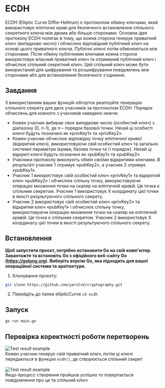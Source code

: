 # ECDH
ECDH (Elliptic Curve Diffie-Hellman) є протоколом обміну ключами, який використовує еліптичні криві для безпечного встановлення спільного секретного ключа між двома або більше сторонами. Основна ідея протоколу ECDH полягає в тому, що кожна сторона генерує приватний ключ (випадкове число) і обчислює відповідний публічний ключ на основі цього приватного ключа. Публічні ключі потім обмінюються між сторонами. Після обміну публічними ключами кожна сторона використовує власний приватний ключ та отриманий публічний ключ і обчислює спільний секретний ключ. Цей спільний ключ може бути використаний для шифрування та розшифрування повідомлень між сторонами або для встановлення безпечного з'єднання.

## Завдання
З використанням ваших функцій-обгорток реалізуйте генерацію спільного секрету для двох учасників за протоколом ECDH. Порядок обчислень для кожного з учасників наведено нижче:
* Кожен учасник вибирає своє випадкове число (особистий ключ) з діапазону (0, n-1), де n – порядок базової точки. Нехай ці особисті ключі будуть позначені як «privKey1» та «privKey2».
* Кожен учасник обчислює відповідну точку еліптичної кривої (відкритий ключ), використовуючи свій особистий ключ та загально системні параметри (крива, базова точка та її порядок). Нехай ці відкриті ключі будуть позначені як «pubKey1» та «pubKey2».
* Учасники протоколу виконують обмін своїми відкритими ключами. В результаті учасник 1 отримує «pubKey2», а учасник 2 отримує «pubKey1».
* Учасник 1 використовує свій особистий ключ «privKey1» та відкритий ключ «pubKey2» і обчислює спільну точку, використовуючи операцію множення точки на скаляр на еліптичній кривій. Ця точка є спільним секретом. Учасник 1 використовує X координату цієї точки в якості результуючого спільного секрету.
* Учасник 2 використовує свій особистий ключ «privKey2» та відкритий ключ «pubKey1» і обчислює спільну точку, використовуючи операцію множення точки на скаляр на еліптичній кривій. Ця точка є спільним секретом. Учасник 2 використовує X координату цієї точки в якості результуючого спільного секрету.


## Встановлення
**Щоб запустити проєкт, потрібно встановити Go на свій комп'ютер. Завантажте та встановіть Go з офіційного веб-сайту Go (https://golang.org). Виберіть версію Go, яка підходить для вашої операційної системи та архітектури.**

1. Клонування проєкту:
```bash
git clone https://github.com/yarslvd/cryptography.git
```
2. Перейдіть до папки ellipticCurve `cd ecdh`

## Запуск

```bash
go run main.go 
```

## Перевірка коректності роботи перетворень
![Test result example](https://i.imgur.com/c8wQf5P.png) <br>
Кожен учасник генерує свій приватний ключ, потім ці ключі передаються в функцію `ecdh()`, де створюється спільний секрет<br><br>
![Test result example](https://i.imgur.com/ZtsUuuC.png) <br>
Якщо процесс створення пройшов успішно то повертається повідомлення про це та спільний ключ